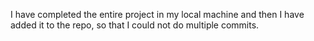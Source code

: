 I have completed the entire project in my local machine and then I have added it to the repo, so that I could not do multiple commits.
